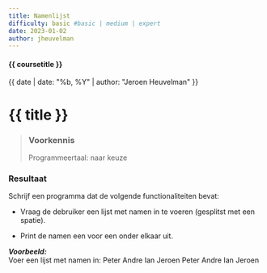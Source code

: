 ```yaml
---
title: Namenlijst
difficulty: basic #basic | medium | expert
date: 2023-01-02
author: jheuvelman
---
```


#### {{ coursetitle }}
{{ date | date: "%b, %Y" | author: "Jeroen Heuvelman" }}


# {{ title }}

> ### Voorkennis
> Programmeertaal: naar keuze

### Resultaat
Schrijf een programma dat de volgende functionaliteiten bevat:

- Vraag de debruiker een lijst met namen in te voeren (gesplitst met een
  spatie).

- Print de namen een voor een onder elkaar uit.

***Voorbeeld:***  
Voer een lijst met namen in: Peter Andre Ian Jeroen Peter Andre Ian
Jeroen
